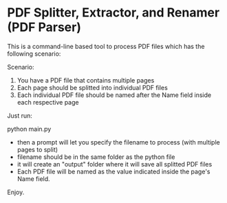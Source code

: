 # PDF Splitter, Extractor, and Renamer (PDF Parser)

This is a command-line based tool to process PDF files which has the following scenario:

Scenario:
1. You have a PDF file that contains multiple pages
2. Each page should be splitted into individual PDF files
3. Each individual PDF file should be named after the Name field inside each respective page

Just run:

python main.py


- then a prompt will let you specify the filename to process (with multiple pages to split)
- filename should be in the same folder as the python file
- it will create an "output" folder where it will save all splitted PDF files
- Each PDF file will be named as the value indicated inside the page's Name field.


Enjoy.
